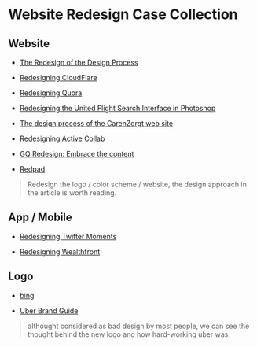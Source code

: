 # Website Redesign Case Collection

## Website

- [The Redesign of the Design Process](https://medium.com/uie-brain-sparks/the-redesign-of-the-design-process-a4363d31fcb2)

- [Redesigning CloudFlare](https://blog.cloudflare.com/redesigning-cloudflare/)

- [Redesigning Quora](https://medium.com/ux-ux-human-interfaces/9902b1b87822)

- [Redesigning the United Flight Search Interface in Photoshop](http://nathanbarry.com/redesigning-united-flight-search-ui-photoshop/)

- [The design process of the CarenZorgt web site](http://veerle.duoh.com/design/article/the_design_process_of_the_carenzorgt_web_site)

- [Redesigning Active Collab](https://blog.activecollab.com/redesigning-active-collab-393608cb019b)

- [GQ Redesign: Embrace the content](https://medium.com/product-design-ux-ui/web-design-101-embrace-the-content-or-how-to-design-better-content-rich-websites-31a9665457fc#.4p9f0hadj)

- [Redpad](https://medium.com/@tylergalpin/a-new-radpad-90ea4a812312)
> Redesign the logo / color scheme / website, the design approach in the article is worth reading.


## App / Mobile

- [Redesigning Twitter Moments](https://medium.com/swlh/redesigning-twitter-moments-f71658bbde68)

- [Redesigning Wealthfront](https://medium.com/@Soengle/redesigning-wealthfront-46788da03265)

## Logo

- [bing](http://whatpixel.com/microsoft-bing-new-logo-2016)

- [Uber Brand Guide](https://brand.uber.com/)
> althought considered as bad design by most people, we can see the thought behind the new logo and how hard-working uber was.